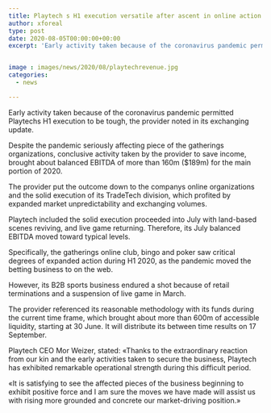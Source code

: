 ```yaml
---
title: Playtech s H1 execution versatile after ascent in online action
author: xforeal 
type: post
date: 2020-08-05T00:00:00+00:00
excerpt: 'Early activity taken because of the coronavirus pandemic permitted Playtechs H1 execution to be strong, the provider noted in its exchanging update '


image : images/news/2020/08/playtechrevenue.jpg
categories:
  - news

---
```

Early activity taken because of the coronavirus pandemic permitted Playtechs H1 execution to be tough, the provider noted in its exchanging update. 

Despite the pandemic seriously affecting piece of the gatherings organizations, conclusive activity taken by the provider to save income, brought about balanced EBITDA of more than 160m ($189m) for the main portion of 2020. 

The provider put the outcome down to the companys online organizations and the solid execution of its TradeTech division, which profited by expanded market unpredictability and exchanging volumes. 

Playtech included the solid execution proceeded into July with land-based scenes reviving, and live game returning. Therefore, its July balanced EBITDA moved toward typical levels. 

Specifically, the gatherings online club, bingo and poker saw critical degrees of expanded action during H1 2020, as the pandemic moved the betting business to on the web. 

However, its B2B sports business endured a shot because of retail terminations and a suspension of live game in March. 

The provider referenced its reasonable methodology with its funds during the current time frame, which brought about more than 600m of accessible liquidity, starting at 30 June. It will distribute its between time results on 17 September. 

Playtech CEO Mor Weizer, stated: &#171;Thanks to the extraordinary reaction from our kin and the early activities taken to secure the business, Playtech has exhibited remarkable operational strength during this difficult period. 

&#171;It is satisfying to see the affected pieces of the business beginning to exhibit positive force and I am sure the moves we have made will assist us with rising more grounded and concrete our market-driving position.&#187;